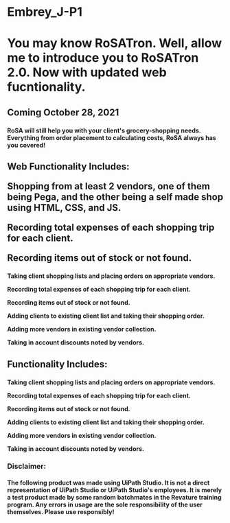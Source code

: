 # Embrey_J-P1

<h1>
  <b><p>You may know RoSATron. Well, allow me to introduce you to RoSATron 2.0. Now with updated web fucntionality.<p></b>
</h1>

<h2>
  <p>Coming October 28, 2021</p>
</h2>

<h4>
  <p>RoSA will still help you with your client's grocery-shopping needs. Everything from order placement to calculating costs, RoSA always has you covered!</p>
</h4>

<h2>
  <p>Web Functionality Includes:</p>
    <p>Shopping from at least 2 vendors, one of them being Pega, and the other being a self made shop using HTML, CSS, and JS.</p>
    <p>Recording total expenses of each shopping trip for each client.</p>
    <p>Recording items out of stock or not found.</p>
</h2>

<h4>
  <p>Taking client shopping lists and placing orders on appropriate vendors.</p>
  <p>Recording total expenses of each shopping trip for each client.</p>
  <p>Recording items out of stock or not found.</p>
  <p>Adding clients to existing client list and taking their shopping order.</p>
  <p>Adding more vendors in existing vendor collection.</p>
  <p>Taking in account discounts noted by vendors.</p>
</h4>

<h2>
  <p>Functionality Includes:
</h2>

<h4>
  <p>Taking client shopping lists and placing orders on appropriate vendors.</p>
  <p>Recording total expenses of each shopping trip for each client.</p>
  <p>Recording items out of stock or not found.</p>
  <p>Adding clients to existing client list and taking their shopping order.</p>
  <p>Adding more vendors in existing vendor collection.</p>
  <p>Taking in account discounts noted by vendors.</p>
</h4>


<h3>
  <p>Disclaimer:</p>
</h3>
<h4>
  <p>The following product was made using UiPath Studio. It is not a direct representation of UiPath Studio or UiPath Studio's employees. It is merely a test product made by some random batchmates in the Revature training program. Any errors in usage are the sole responsibility of the user themselves. Please use responsibly!</p> 
</h4>
